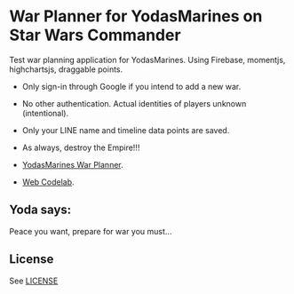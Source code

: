 # War Planner for YodasMarines on Star Wars Commander

Test war planning application for YodasMarines. Using Firebase, momentjs, highchartsjs, draggable points.

 - Only sign-in through Google if you intend to add a new war.
 - No other authentication. Actual identities of players unknown (intentional).
 - Only your LINE name and timeline data points are saved.
 - As always, destroy the Empire!!!

 - [YodasMarines War Planner](https://friendlychat-530ea.firebaseapp.com/).
 - [Web Codelab](https://codelabs.developers.google.com/codelabs/firebase-web/).
 

## Yoda says:
Peace you want, prepare for war you must...


## License
See [LICENSE](LICENSE)
